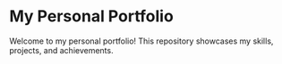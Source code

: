 # My Personal Portfolio
Welcome to my personal portfolio! This repository showcases my skills, projects, and achievements.
